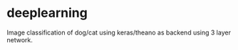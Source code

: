 # deeplearning
Image classification of dog/cat using keras/theano as backend using 3 layer network.
